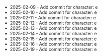 - 2025-02-09 - Add commit for character: e
- 2025-02-10 - Add commit for character: e
- 2025-02-11 - Add commit for character: e
- 2025-02-12 - Add commit for character: e
- 2025-02-13 - Add commit for character: e
- 2025-02-14 - Add commit for character: e
- 2025-02-15 - Add commit for character: e
- 2025-02-16 - Add commit for character: e
- 2025-02-19 - Add commit for character: e
